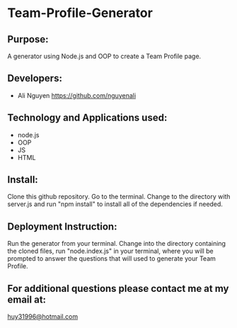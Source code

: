# Team-Profile-Generator
## Purpose:

A generator using Node.js and OOP to create a Team Profile page.


## Developers:
* Ali Nguyen    https://github.com/nguyenali

## Technology and Applications used:
* node.js
* OOP
* JS
* HTML

## Install:

Clone this github repository. Go to the terminal. Change to the directory with server.js and run "npm install" to install all of the dependencies if needed.


## Deployment Instruction:
Run the generator from your terminal. Change into the directory containing the cloned files,
run "node.index.js" in your terminal, where you will be prompted to answer the questions
that will used to generate your Team Profile.

## For additional questions please contact me at my email at:

huy31996@hotmail.com
